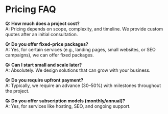 # Pricing FAQ

**Q: How much does a project cost?**  
A: Pricing depends on scope, complexity, and timeline. We provide custom quotes after an initial consultation.

**Q: Do you offer fixed-price packages?**  
A: Yes, for certain services (e.g., landing pages, small websites, or SEO campaigns), we can offer fixed packages.

**Q: Can I start small and scale later?**  
A: Absolutely. We design solutions that can grow with your business.

**Q: Do you require upfront payment?**  
A: Typically, we require an advance (30–50%) with milestones throughout the project.

**Q: Do you offer subscription models (monthly/annual)?**  
A: Yes, for services like hosting, SEO, and ongoing support.
